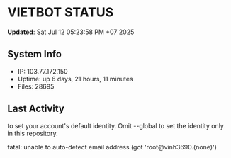 # VIETBOT STATUS
**Updated**: Sat Jul 12 05:23:58 PM +07 2025

## System Info
- IP: 103.77.172.150
- Uptime: up 6 days, 21 hours, 11 minutes
- Files: 28695

## Last Activity

to set your account's default identity.
Omit --global to set the identity only in this repository.

fatal: unable to auto-detect email address (got 'root@vinh3690.(none)')
